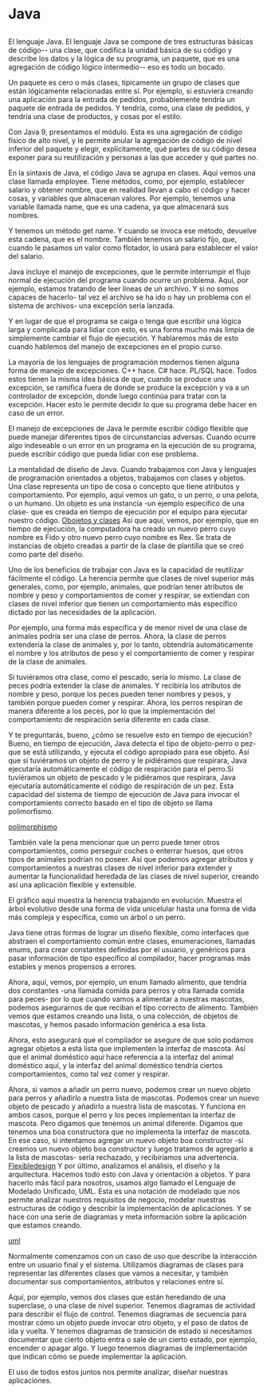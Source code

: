 # Java
##

El lenguaje Java. El lenguaje Java se compone de tres estructuras básicas de código-- una clase, que codifica la unidad básica de su código y describe los datos y la lógica de su programa, un paquete, que es una agregación de código lógico intermedio-- eso es todo un bocado.

Un paquete es cero o más clases, típicamente un grupo de clases que están lógicamente relacionadas entre sí. Por ejemplo, si estuviera creando una aplicación para la entrada de pedidos, probablemente tendría un paquete de entrada de pedidos. Y tendría, como, una clase de pedidos, y tendría una clase de productos, y cosas por el estilo.

Con Java 9, presentamos el módulo. Esta es una agregación de código físico de alto nivel, y le permite anular la agregación de código de nivel inferior del paquete y elegir, explícitamente, qué partes de su código desea exponer para su reutilización y personas a las que acceder y qué partes no.

En la sintaxis de Java, el código Java se agrupa en clases. Aquí vemos una clase llamada employee. Tiene métodos, como, por ejemplo, establecer salario y obtener nombre, que en realidad llevan a cabo el código y hacer cosas, y variables que almacenan valores. Por ejemplo, tenemos una variable llamada name, que es una cadena, ya que almacenará sus nombres.

Y tenemos un método get name. Y cuando se invoca ese método, devuelve esta cadena, que es el nombre. También tenemos un salario fijo, que, cuando le pasamos un valor como flotador, lo usará para establecer el valor del salario.

Java incluye el manejo de excepciones, que le permite interrumpir el flujo normal de ejecución del programa cuando ocurre un problema. Aquí, por ejemplo, estamos tratando de leer líneas de un archivo. Y si no somos capaces de hacerlo- tal vez el archivo se ha ido o hay un problema con el sistema de archivos- una excepción sería lanzada.

Y en lugar de que el programa se caiga o tenga que escribir una lógica larga y complicada para lidiar con esto, es una forma mucho más limpia de simplemente cambiar el flujo de ejecución. Y hablaremos más de esto cuando hablemos del manejo de excepciones en el propio curso.


La mayoría de los lenguajes de programación modernos tienen alguna forma de manejo de excepciones. C++ hace. C# hace. PL/SQL hace. Todos estos tienen la misma idea básica de que, cuando se produce una excepción, se ramifica fuera de donde se produce la excepción y va a un controlador de excepción, donde luego continúa para tratar con la excepción. Hacer esto le permite decidir lo que su programa debe hacer en caso de un error.

El manejo de excepciones de Java le permite escribir código flexible que puede manejar diferentes tipos de circunstancias adversas. Cuando ocurre algo indeseable o un error en un programa en la ejecución de su programa, puede escribir código que pueda lidiar con ese problema.

La mentalidad de diseño de Java. Cuando trabajamos con Java y lenguajes de programación orientados a objetos, trabajamos con clases y objetos. Una clase representa un tipo de cosa o concepto que tiene atributos y comportamiento. Por ejemplo, aquí vemos un gato, o un perro, o una pelota, o un humano. Un objeto es una instancia -un ejemplo específico de una clase- que es creada en tiempo de ejecución por el equipo para ejecutar nuestro código.
[Obojetos y clases](./Java_tutoriales/img/object.png)
Así que aquí, vemos, por ejemplo, que en tiempo de ejecución, la computadora ha creado un nuevo perro cuyo nombre es Fido y otro nuevo perro cuyo nombre es Rex. Se trata de instancias de objeto creadas a partir de la clase de plantilla que se creó como parte del diseño.

Uno de los beneficios de trabajar con Java es la capacidad de reutilizar fácilmente el código. La herencia permite que clases de nivel superior más generales, como, por ejemplo, animales, que podrían tener atributos de nombre y peso y comportamientos de comer y respirar, se extiendan con clases de nivel inferior que tienen un comportamiento más específico dictado por las necesidades de la aplicación.

Por ejemplo, una forma más específica y de menor nivel de una clase de animales podría ser una clase de perros. Ahora, la clase de perros extendería la clase de animales y, por lo tanto, obtendría automáticamente el nombre y los atributos de peso y el comportamiento de comer y respirar de la clase de animales.

Si tuviéramos otra clase, como el pescado, sería lo mismo. La clase de peces podría extender la clase de animales. Y recibiría los atributos de nombre y peso, porque los peces pueden tener nombres y pesos, y también porque pueden comer y respirar. Ahora, los perros respiran de manera diferente a los peces, por lo que la implementación del comportamiento de respiración sería diferente en cada clase.

Y te preguntarás, bueno, ¿cómo se resuelve esto en tiempo de ejecución? Bueno, en tiempo de ejecución, Java detecta el tipo de objeto-perro o pez-que se está utilizando, y ejecuta el código apropiado para ese objeto. Así que si tuviéramos un objeto de perro y le pidiéramos que respirara, Java ejecutaría automáticamente el código de respiración para el perro.Si tuviéramos un objeto de pescado y le pidiéramos que respirara, Java ejecutaría automáticamente el código de respiración de un pez. Esta capacidad del sistema de tiempo de ejecución de Java para invocar el comportamiento correcto basado en el tipo de objeto se llama polimorfismo.

[polimorphismo](./Java_tutoriales/img/polimorphism.png)

También vale la pena mencionar que un perro puede tener otros comportamientos, como perseguir coches o enterrar huesos, que otros tipos de animales podrían no poseer. Así que podemos agregar atributos y comportamientos a nuestras clases de nivel inferior para extender y aumentar la funcionalidad heredada de las clases de nivel superior, creando así una aplicación flexible y extensible.

El gráfico aquí muestra la herencia trabajando en evolución. Muestra el árbol evolutivo desde una forma de vida unicelular hasta una forma de vida más compleja y específica, como un árbol o un perro.

Java tiene otras formas de lograr un diseño flexible, como interfaces que abstraen el comportamiento común entre clases, enumeraciones, llamadas enums, para crear constantes definidas por el usuario, y genéricos para pasar información de tipo específico al compilador, hacer programas más estables y menos propensos a errores.

Ahora, aquí, vemos, por ejemplo, un enum llamado alimento, que tendría dos constantes -una llamada comida para perros y otra llamada comida para peces- por lo que cuando vamos a alimentar a nuestras mascotas, podemos asegurarnos de que reciban el tipo correcto de alimento. También vemos que estamos creando una lista, o una colección, de objetos de mascotas, y hemos pasado información genérica a esa lista.

Ahora, esto asegurará que el compilador se asegure de que solo podamos agregar objetos a esta lista que implementen la interfaz de mascota. Así que el animal doméstico aquí hace referencia a la interfaz del animal doméstico aquí, y la interfaz del animal doméstico tendría ciertos comportamientos, como tal vez comer y respirar.

Ahora, si vamos a añadir un perro nuevo, podemos crear un nuevo objeto para perros y añadirlo a nuestra lista de mascotas. Podemos crear un nuevo objeto de pescado y añadirlo a nuestra lista de mascotas. Y funciona en ambos casos, porque el perro y los peces implementan la interfaz de mascota.
Pero digamos que tenemos un animal diferente. Digamos que tenemos una boa constructora que no implementa la interfaz de mascota. En ese caso, si intentamos agregar un nuevo objeto boa constructor -si creamos un nuevo objeto boa constructor y luego tratamos de agregarlo a la lista de mascotas- sería rechazado, y recibiríamos una advertencia.
[Flexibledesign](./Java_tutoriales/img/Flexibledesign.png)
Y por último, analizamos el análisis, el diseño y la arquitectura. Hacemos todo esto con Java y orientación a objetos. Y para hacerlo más fácil para nosotros, usamos algo llamado el Lenguaje de Modelado Unificado, UML. Esta es una notación de modelado que nos permite analizar nuestros requisitos de negocio, modelar nuestras estructuras de código y describir la implementación de aplicaciones. Y se hace con una serie de diagramas y meta información sobre la aplicación que estamos creando.
    
[uml](./Java_tutoriales/img/UML.png)

Normalmente comenzamos con un caso de uso que describe la interacción entre un usuario final y el sistema. Utilizamos diagramas de clases para representar las diferentes clases que vamos a necesitar, y también documentar sus comportamientos, atributos y relaciones entre sí.

Aquí, por ejemplo, vemos dos clases que están heredando de una superclase, o una clase de nivel superior. Tenemos diagramas de actividad para describir el flujo de control. Tenemos diagramas de secuencia para mostrar cómo un objeto puede invocar otro objeto, y el paso de datos de ida y vuelta. Y tenemos diagramas de transición de estado si necesitamos documentar que cierto objeto entra o sale de un cierto estado, por ejemplo, encender o apagar algo. Y luego tenemos diagramas de implementación que indican cómo se puede implementar la aplicación.

El uso de todos estos juntos nos permite analizar, diseñar nuestras aplicaciones.

